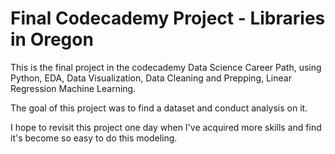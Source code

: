 # Final Codecademy Project - Libraries in Oregon
This is the final project in the codecademy Data Science Career Path, using Python, EDA, Data Visualization, Data Cleaning and Prepping, Linear Regression Machine Learning.

The goal of this project was to find a dataset and conduct analysis on it.

I hope to revisit this project one day when I've acquired more skills and find it's become so easy to do this modeling.
